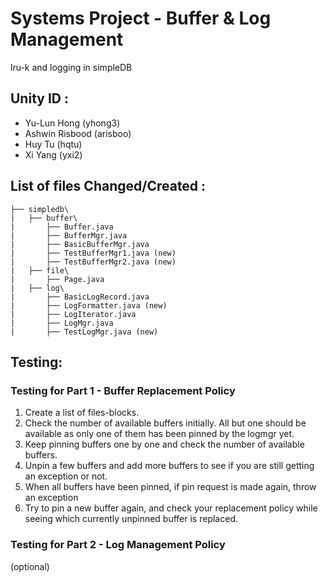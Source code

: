 # Systems Project - Buffer & Log Management
lru-k and logging in simpleDB

## Unity ID :

+ Yu-Lun Hong (yhong3)
+ Ashwin Risbood (arisboo)
+ Huy Tu (hqtu)
+ Xi Yang (yxi2)

## List of files Changed/Created :

```
├── simpledb\
|   ├── buffer\ 
|       ├── Buffer.java
|       ├── BufferMgr.java
|       ├── BasicBufferMgr.java
|       ├── TestBufferMgr1.java (new)
|       ├── TestBufferMgr2.java (new)
|   ├── file\ 
|       ├── Page.java 
|   ├── log\ 
|       ├── BasicLogRecord.java
|       ├── LogFormatter.java (new)
|       ├── LogIterator.java
|       ├── LogMgr.java
|       ├── TestLogMgr.java (new)
```

## Testing: 
### Testing for Part 1 - Buffer Replacement Policy

1. Create a list of files-blocks.
2. Check the number of available buffers initially. All but one should be available as only
one of them has been pinned by the logmgr yet.
3. Keep pinning buffers one by one and check the number of available buffers.
4. Unpin a few buffers and add more buffers to see if you are still getting an exception or not.
5. When all buffers have been pinned, if pin request is made again, throw an exception
6. Try to pin a new buffer again, and check your replacement policy while seeing which
currently unpinned buffer is replaced.

### Testing for Part 2 - Log Management Policy
(optional)
